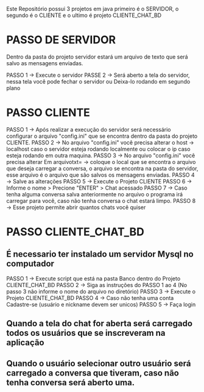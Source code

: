 Este Repositório possui 3 projetos em java primeiro é o SERVIDOR, o segundo é o CLIENTE e o ultimo é projeto CLIENTE_CHAT_BD

# PASSO DE SERVIDOR
Dentro da pasta do projeto servidor estará um arquivo de texto que será salvo as mensagens enviadas.

PASSO 1 -> Execute o servidor
PASSE 2 -> Será aberto a tela do servidor, nessa tela você pode fechar o servidor ou Deixa-lo rodando em segundo plano

# PASSO CLIENTE 
PASSO 1 -> Após realizar a execução do servidor será necessário configurar o arquivo "config.ini" que se encontra dentro da pasta do projeto CLIENTE.
PASSO 2 -> No arquivo "config.ini" você precisa alterar o host -> localhost caso o servidor esteja rodando localmente ou colocar o ip caso esteja rodando em outra maquina.
PASSO 3 -> No arquivo "config.ini" você precisa alterar Em arquivotxt= -> coloque o local que se encontra o arquivo que deseja carregar a conversa, o arquivo se encontra na pasta do servidor, esse arquivo é o arquivo que são salvos os mensagens enviadas. 
PASSO 4 -> Salve as alterações
PASSO 5 -> Execute o Projeto CLIENTE
PASSO 6 -> Informe o nome > Precione "ENTER" > Chat acessado
PASSO 7 -> Caso tenha alguma conversa salva anteriormente no arquivo o programa irá carregar para você, caso não tenha conversa o chat estará limpo.
PASSO 8 -> Esse projeto permite abrir quantos chats você quiser

# PASSO CLIENTE_CHAT_BD
## É necessario ter instalado um servidor Mysql no computador
PASSO 1 -> Execute script que está na pasta Banco dentro do Projeto CLIENTE_CHAT_BD
PASSO 2 -> Siga as instruções do PASSO 1 ao 4 (No passo 3 não informe o nome do arquivo no diretório)
PASSO 3 -> Execute o Projeto CLIENTE_CHAT_BD
PASSO 4 -> Caso não tenha uma conta Cadastre-se (usuário e nickname devem ser unicos)
PASSO 5 -> Faça login

## Quando a tela do chat for aberta será carregado todos os usuários que se inscreveram na aplicação
## Quando o usuário selecionar outro usuário será carregado a conversa que tiveram, caso não tenha conversa será aberto uma.





